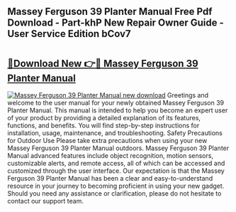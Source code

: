 ## Massey Ferguson 39 Planter Manual Free Pdf Download - Part-khP New Repair Owner Guide - User Service Edition bCov7

# <h2><a href="http://bc89451.oget.top/?id=Massey+Ferguson+39+Planter+Manual">🔗Download New 👉🔴 Massey Ferguson 39 Planter Manual</a></h2>

[![Massey Ferguson 39 Planter Manual new download](https://i.imgur.com/5g1atiW.png)](http://bc89451.oget.top/?id=Massey+Ferguson+39+Planter+Manual)
Greetings and welcome to the user manual for your newly obtained Massey Ferguson 39 Planter Manual. This manual is intended to help you become an expert user of your product by providing a detailed explanation of its features, functions, and benefits. You will find step-by-step instructions for installation, usage, maintenance, and troubleshooting. Safety Precautions for Outdoor Use Please take extra precautions when using your new Massey Ferguson 39 Planter Manual outdoors. Massey Ferguson 39 Planter Manual advanced features include object recognition, motion sensors, customizable alerts, and remote access, all of which can be accessed and customized through the user interface. Our expectation is that the Massey Ferguson 39 Planter Manual has been a clear and easy-to-understand resource in your journey to becoming proficient in using your new gadget. Should you need any assistance or clarification, please do not hesitate to contact our support team.

